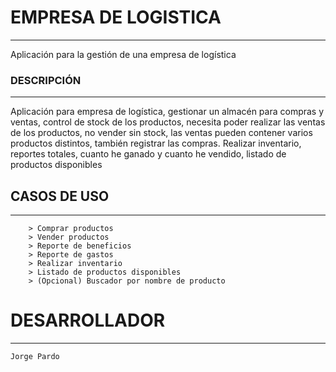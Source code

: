 # EMPRESA DE LOGISTICA
---
Aplicación para la gestión de una empresa de logística
	

### DESCRIPCIÓN
---
Aplicación para empresa de logística, gestionar un almacén para compras y ventas, control de stock de los productos, 
necesita poder realizar las ventas de los productos, no vender sin stock,
las ventas pueden contener varios productos distintos, 
también registrar las compras. 
Realizar inventario, reportes totales, cuanto he ganado y cuanto he vendido, listado de productos disponibles


## CASOS DE USO
---
		> Comprar productos
		> Vender productos
		> Reporte de beneficios
		> Reporte de gastos
		> Realizar inventario
		> Listado de productos disponibles
		> (Opcional) Buscador por nombre de producto

 
# DESARROLLADOR
---
	Jorge Pardo 
